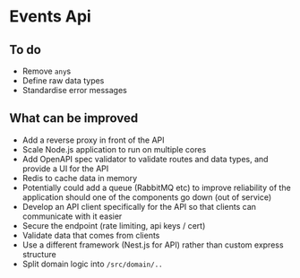 # Events Api

## To do

- Remove `any`s
- Define raw data types
- Standardise error messages

## What can be improved

- Add a reverse proxy in front of the API
- Scale Node.js application to run on multiple cores
- Add OpenAPI spec validator to validate routes and data types, and provide a UI for the API
- Redis to cache data in memory
- Potentially could add a queue (RabbitMQ etc) to improve reliability of the application should one of the components go down (out of service)
- Develop an API client specifically for the API so that clients can communicate with it easier
- Secure the endpoint (rate limiting, api keys / cert)
- Validate data that comes from clients
- Use a different framework (Nest.js for API) rather than custom express structure
- Split domain logic into `/src/domain/..`
